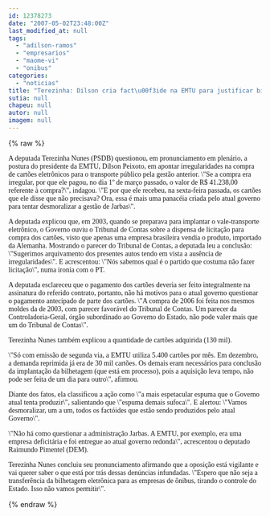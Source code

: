 ```yaml
---
id: 12378273
date: "2007-05-02T23:48:00Z"
last_modified_at: null
tags:
  - "adilson-ramos"
  - "empresarios"
  - "maome-vi"
  - "onibus"
categories:
  - "noticias"
title: "Terezinha: Dilson cria fact\u00f3ide na EMTU para justificar bilhetagem na m\u00e3o dos empres\u00e1rios de \u00f4nibus"
sutia: null
chapeu: null
autor: null
imagem: null
---
```

{% raw %}
<p><P><FONT face=Verdana>A deputada Terezinha Nunes (PSDB) questionou, em pronunciamento em plenário, a postura do presidente da EMTU, Dílson Peixoto, em apontar irregularidades na compra de cartões eletrônicos para o transporte público pela gestão anterior. \"Se a compra era irregular, por que ele pagou, no dia 1º de março passado, o valor de R$ 41.238,00 referente à compra?\", indagou. \"E por que ele recebeu, na sexta-feira passada, os cartões que ele disse que não precisava? Ora, essa é mais uma panacéia criada pelo atual governo para tentar desmoralizar a gestão de Jarbas\".</FONT></P></p>
<p><P><FONT face=Verdana>A deputada explicou que, em 2003, quando se preparava para implantar o vale-transporte eletrônico, o Governo ouviu o Tribunal de Contas sobre a dispensa de licitação para compra dos cartões, visto que apenas uma empresa brasileira vendia o produto, importado da Alemanha. Mostrando o parecer do Tribunal de Contas, a deputada leu a conclusão: \"Sugerimos arquivamento dos presentes autos tendo em vista a ausência de irregularidades\". E acrescentou: \"Nós sabemos qual é o partido que costuma não fazer licitação\", numa ironia com o PT.</FONT></P></p>
<p><P><FONT face=Verdana>A deputada esclareceu que o pagamento dos cartões deveria ser feito integralmente na assinatura do referido contrato, portanto, não há motivos para o atual governo questionar o pagamento antecipado de parte dos cartões. \"A compra de 2006 foi feita nos mesmos moldes da de 2003, com parecer favorável do Tribunal de Contas. Um parecer da Controladoria-Geral, órgão subordinado ao Governo do Estado, não pode valer mais que um do Tribunal de Contas\".</FONT></P></p>
<p><P><FONT face=Verdana>Terezinha Nunes também explicou a quantidade de cartões adquirida (130 mil). </FONT></P></p>
<p><P><FONT face=Verdana>\"Só com emissão de segunda via, a EMTU utiliza 5.400 cartões por mês. Em dezembro, a demanda reprimida já era de 30 mil cartões. Os demais eram necessários para conclusão da implantação da bilhetagem (que está em processo), pois a aquisição leva tempo, não pode ser feita de um dia para outro\", afirmou. </FONT></P></p>
<p><P><FONT face=Verdana>Diante dos fatos, ela classificou a ação como \"a mais espetacular espuma que o Governo atual tenta produzir\", salientando que \"espuma demais sufoca\". E alertou: \"Vamos desmoralizar, um a um, todos os factóides que estão sendo produzidos pelo atual Governo\".</FONT></P></p>
<p><P><FONT face=Verdana>\"Não há como questionar a administração Jarbas. A EMTU, por exemplo, era uma empresa deficitária e foi entregue ao atual governo redonda\", acrescentou o deputado Raimundo Pimentel (DEM).</FONT></P></p>
<p><P><FONT face=Verdana>Terezinha Nunes concluiu seu pronunciamento afirmando que a oposição está vigilante e vai querer saber o que está por trás dessas denúncias infundadas. \"Espero que não seja a transferência da bilhetagem eletrônica para as empresas de ônibus, tirando o controle do Estado. Isso não vamos permitir\".</FONT></P> </p>
{% endraw %}